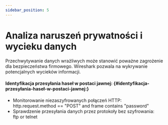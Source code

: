 ```yaml
---
sidebar_position: 5
---
```


# Analiza naruszeń prywatności i wycieku danych

Przechwytywanie danych wrażliwych może stanowić poważne zagrożenie dla bezpieczeństwa firmowego. Wireshark pozwala na wykrywanie potencjalnych wycieków informacji.

#### **Identyfikacja przesyłania haseł w postaci jawnej:** {#identyfikacja-przesyłania-haseł-w-postaci-jawnej:}

* Monitorowanie niezaszyfrowanych połączeń HTTP:  
  http.request.method \== "POST" and frame contains "password"  
* Sprawdzenie przesyłania danych przez protokoły bez szyfrowania:  
  ftp or telnet
